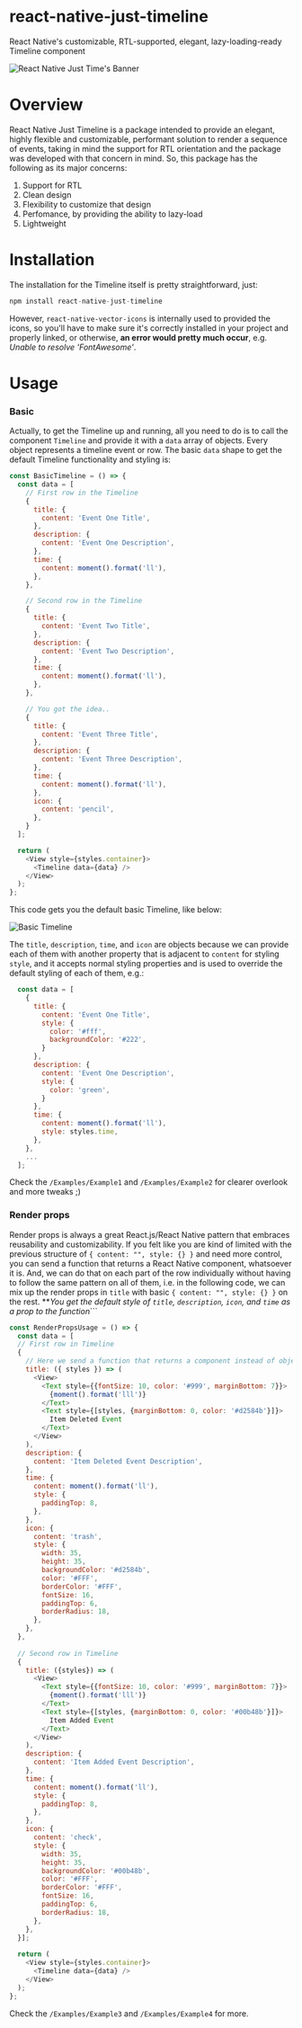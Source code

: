 # react-native-just-timeline
React Native's customizable, RTL-supported, elegant, lazy-loading-ready Timeline component

![React Native Just Time's Banner](https://i.imgur.com/ShVLzEY.png)


# Overview
React Native Just Timeline is a package intended to provide an elegant, highly flexible and customizable, performant solution to render a sequence of events, taking in mind the support for RTL orientation and the package was developed with that concern in mind.
So, this package has the following as its major concerns:
1. Support for RTL
2. Clean design
3. Flexibility to customize that design
4. Perfomance, by providing the ability to lazy-load
5. Lightweight

# Installation
The installation for the Timeline itself is pretty straightforward, just:
```javascript
npm install react-native-just-timeline
```

However, ```react-native-vector-icons``` is internally used to provided the icons, so you'll have to make sure it's correctly installed in your project and properly linked, or otherwise, **an error would pretty much occur**, e.g. _Unable to resolve 'FontAwesome'_.

# Usage

### Basic
Actually, to get the Timeline up and running, all you need to do is to call the component ```Timeline``` and provide it with a ```data``` array of objects. Every object represents a timeline event or row. The basic ```data``` shape to get the default Timeline functionality and styling is:

```javascript
const BasicTimeline = () => {
  const data = [
    // First row in the Timeline
    {
      title: {
        content: 'Event One Title',
      },
      description: {
        content: 'Event One Description',
      },
      time: {
        content: moment().format('ll'),
      },
    },

    // Second row in the Timeline
    {
      title: {
        content: 'Event Two Title',
      },
      description: {
        content: 'Event Two Description',
      },
      time: {
        content: moment().format('ll'),
      },
    },

    // You got the idea..
    {
      title: {
        content: 'Event Three Title',
      },
      description: {
        content: 'Event Three Description',
      },
      time: {
        content: moment().format('ll'),
      },
      icon: {
        content: 'pencil',
      },
    }
  ];

  return (
    <View style={styles.container}>
      <Timeline data={data} />
    </View>
  );
};

```

This code gets you the default basic Timeline, like below:

![Basic Timeline](https://i.imgur.com/aJDVOgt.png)

The ```title```, ```description```, ```time```, and ```icon``` are objects because we can provide each of them with another property that is adjacent to ```content``` for styling ```style```, and it accepts normal styling properties and is used to override the default styling of each of them, e.g.:
```javascript
  const data = [
    {
      title: {
        content: 'Event One Title',
        style: {
          color: '#fff',
          backgroundColor: '#222',
        }
      },
      description: {
        content: 'Event One Description',
        style: {
          color: 'green',
        }
      },
      time: {
        content: moment().format('ll'),
        style: styles.time,
      },
    },
    ...
  ];
```

Check the ```/Examples/Example1``` and ```/Examples/Example2``` for clearer overlook and more tweaks ;)


### Render props
Render props is always a great React.js/React Native pattern that embraces reusability and customizability.
If you felt like you are kind of limited with the previous structure of ```{ content: "", style: {} }``` and need more control, you can send a function that returns a React Native component, whatsoever it is. And, we can do that on each part of the row individually without having to follow the same pattern on all of them, i.e. in the following code, we can mix up the render props in ```title``` with basic ```{ content: "", style: {} }``` on the rest.
**_You get the default style of ```title```, ```description```, ```icon```, and ```time``` as a prop to the function_```

```javascript
const RenderPropsUsage = () => {
  const data = [
  // First row in Timeline
  {
    // Here we send a function that returns a component instead of object
    title: ({ styles }) => (
      <View>
        <Text style={{fontSize: 10, color: '#999', marginBottom: 7}}>
          {moment().format('lll')}
        </Text>
        <Text style={[styles, {marginBottom: 0, color: '#d2584b'}]}>
          Item Deleted Event
        </Text>
      </View>
    ),
    description: {
      content: 'Item Deleted Event Description',
    },
    time: {
      content: moment().format('ll'),
      style: {
        paddingTop: 8,
      },
    },
    icon: {
      content: 'trash',
      style: {
        width: 35,
        height: 35,
        backgroundColor: '#d2584b',
        color: '#FFF',
        borderColor: '#FFF',
        fontSize: 16,
        paddingTop: 6,
        borderRadius: 18,
      },
    },
  },
  
  // Second row in Timeline
  {
    title: ({styles}) => (
      <View>
        <Text style={{fontSize: 10, color: '#999', marginBottom: 7}}>
          {moment().format('lll')}
        </Text>
        <Text style={[styles, {marginBottom: 0, color: '#00b48b'}]}>
          Item Added Event
        </Text>
      </View>
    ),
    description: {
      content: 'Item Added Event Description',
    },
    time: {
      content: moment().format('ll'),
      style: {
        paddingTop: 8,
      },
    },
    icon: {
      content: 'check',
      style: {
        width: 35,
        height: 35,
        backgroundColor: '#00b48b',
        color: '#FFF',
        borderColor: '#FFF',
        fontSize: 16,
        paddingTop: 6,
        borderRadius: 18,
      },
    },
  }];
  
  return (
    <View style={styles.container}>
      <Timeline data={data} />
    </View>
  );
};
```

Check the ```/Examples/Example3``` and ```/Examples/Example4``` for more.
